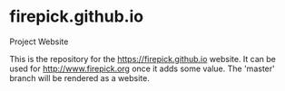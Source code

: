 # firepick.github.io
Project Website

This is the repository for the https://firepick.github.io website. It can be used for http://www.firepick.org once it adds some value. The 'master' branch will be rendered as a website.
